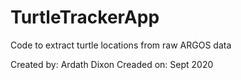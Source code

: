 # TurtleTrackerApp
Code to extract turtle locations from raw ARGOS data

Created by: Ardath Dixon
Creaded on: Sept 2020